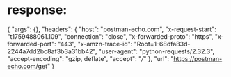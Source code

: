 # response:

{
    "args": {},
    "headers": {
        "host": "postman-echo.com",
        "x-request-start": "t1759488061.109",
        "connection": "close",
        "x-forwarded-proto": "https",
        "x-forwarded-port": "443",
        "x-amzn-trace-id": "Root=1-68dfa83d-2244a7dd2bc8af3b3a31bb42",
        "user-agent": "python-requests/2.32.3",
        "accept-encoding": "gzip, deflate",
        "accept": "*/*"
    },
    "url": "https://postman-echo.com/get"
}
